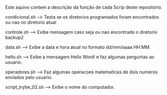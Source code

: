 Este aquivo contem a descrição da função de cada Scrip deste repositório.

condicional.sh --> Testa se os diretorios programados foram encontrados ou nao no diretorio atual

controle.sh --> Exibe mensagem caso seja ou nao encontrado o diretorio backup2

data.sh --> Exibe a data e hora atual no formato dd/mm/aaaa HH:MM

hello.sh --> Exibe a mensagem Hello Word! e faz algumas perguntas ao usuario.

operadores.sh --> Faz algumas operacoes matematicas de dois numeros enviados pelo usuario.

script_trybe_02.sh --> Exibe o nome do computador.

